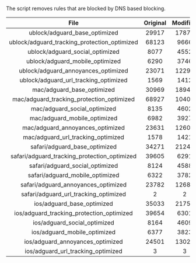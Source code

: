 The script removes rules that are blocked by DNS based blocking.


| File | Original | Modified |
|:----:|:-----:|:-----:|
| ublock/adguard_base_optimized | 29917 | 17878 |
| ublock/adguard_tracking_protection_optimized | 68123 | 9666 |
| ublock/adguard_social_optimized | 8077 | 4552 |
| ublock/adguard_mobile_optimized | 6290 | 3746 |
| ublock/adguard_annoyances_optimized | 23071 | 12295 |
| ublock/adguard_url_tracking_optimized | 1569 | 1412 |
| mac/adguard_base_optimized | 30969 | 18940 |
| mac/adguard_tracking_protection_optimized | 68927 | 10401 |
| mac/adguard_social_optimized | 8135 | 4602 |
| mac/adguard_mobile_optimized | 6982 | 3927 |
| mac/adguard_annoyances_optimized | 23631 | 12606 |
| mac/adguard_url_tracking_optimized | 1578 | 1421 |
| safari/adguard_base_optimized | 34271 | 21241 |
| safari/adguard_tracking_protection_optimized | 39605 | 6291 |
| safari/adguard_social_optimized | 8124 | 4588 |
| safari/adguard_mobile_optimized | 6322 | 3782 |
| safari/adguard_annoyances_optimized | 23782 | 12683 |
| safari/adguard_url_tracking_optimized | 2 | 2 |
| ios/adguard_base_optimized | 35033 | 21754 |
| ios/adguard_tracking_protection_optimized | 39654 | 6301 |
| ios/adguard_social_optimized | 8164 | 4609 |
| ios/adguard_mobile_optimized | 6377 | 3823 |
| ios/adguard_annoyances_optimized | 24501 | 13021 |
| ios/adguard_url_tracking_optimized | 3 | 3 |